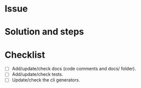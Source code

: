 <!--
Please read the contribution guidelines first. A PR without (robust) tests will not be approved.
-->
# Issue

# Solution and steps

# Checklist

- [ ] Add/update/check docs (code comments and docs/ folder).
- [ ] Add/update/check tests.
- [ ] Update/check the cli generators.
